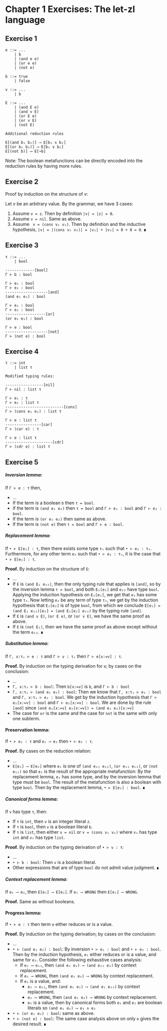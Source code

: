 # Chapter 1 Exercises: The let-zl language

## Exercise 1
```
e ::= ...
    | b
    | (and e e)
    | (or e e)
    | (not e)

b ::= true
    | false

v ::= ...
    | b

E ::= ...
    | (and E e)
    | (and v E)
    | (or E e)
    | (or v E)
    | (not E)

Additional reduction rules

E[(and b₁ b₂)] ⟶ E[b₁ ∧ b₂]
E[(or b₁ b₂)] ⟶ E[b₁ ∨ b₂]
E[(not b)] ⟶ E[¬b]
```
Note: The boolean metafunctions can be directly encoded into the reduction rules by having more rules.
## Exercise 2
Proof by induction on the structure of _v_:

Let _v_ be an arbitrary value. By the grammar, we have 3 cases:
1. Assume `v = z`. Then by definition `|v| = |z| = 0`.
2. Assume `v = nil`. Same as above.
3. Assume ` v = (cons v₁ v₂)`. Then by definition and the inductive hypothesis, `|v| = |(cons v₁ v₂)| = |v₁| + |v₂| = 0 + 0 = 0`. ∎

## Exercise 3
```
τ ::= ...
    | bool

-------------[bool]
Γ ⊢ b : bool

Γ ⊢ e₁ : bool
Γ ⊢ e₂ : bool
-------------------[and]
(and e₁ e₂) : bool

Γ ⊢ e₁ : bool
Γ ⊢ e₂ : bool
------------------[or]
(or e₁ e₂) : bool

Γ ⊢ e : bool
-------------------[not]
Γ ⊢ (not e) : bool
```

## Exercise 4
```
τ ::= int
    | list τ

Modified typing rules:

-----------------[nil]
Γ ⊢ nil : list τ

Γ ⊢ e₁ : τ
Γ ⊢ e₂ : list τ
--------------------------[cons]
Γ ⊢ (cons e₁ e₂) : list τ

Γ ⊢ e : list τ
----------------[car]
Γ ⊢ (car e) : τ

Γ ⊢ e : list τ
---------------------[cdr]
Γ ⊢ (cdr e) : list τ
```

## Exercise 5
##### Inversion lemma:

If `Γ ⊢ e : τ` then,
* ...
* If the term is a boolean `b` then `τ = bool`.
* If the term is `(and e₁ e₂)` then `τ = bool` and `Γ ⊢ e₁ : bool` and `Γ ⊢ e₂ : bool`.
* If the term is `(or e₁ e₂)` then same as above.
* If the term is `(not e)` then `τ = bool` and `Γ ⊢ e : bool`.

##### Replacement lemma:

If `• ⊢ E[e₁] : τ`, then there exists some type `τₑ` such that `• ⊢ e₁ : τₑ`. Furthermore, for any other term `e₂` such that `• ⊢ e₂ : τₑ`, it is the case that `• ⊢ E[e₂] : τ`.

**Proof.** By induction on the structure of `E`:
* ...
* If `E` is `(and E₁ e₂₂)`, then the only typing rule that applies is `[and]`, so by the inversion lemma `τ = bool`, and both `E₁[e₁]` and `e₂₂` have type `bool`. Applying the induction hypothesis on `E₁[e₁]`, we get that `e₁` has some type `τₑ`. Now letting `e₂` be any term of type `τₑ`, we get by the induction hypothesis that `E₁[e₂]` is of type `bool`, from which we conclude `E[e₂] = (and E₁ e₂₂)[e₂] = (and E₁[e₂] e₂₂)` by the typing rule `[and]`.
* If `E` is `(and v E)`, `(or E e)`, or `(or v E)`, we have the same proof as above.
* If `E` is `(not E₁)`, then we have the same proof as above except without the term `e₂₂`. ∎

##### Substitution lemma:
If `Γ, x:τₓ ⊢ e : τ` and `Γ ⊢ v : τₓ` then `Γ ⊢ e[x:=v] : τ`.

**Proof.** By induction on the typing derivation for `e`; by cases on the conclusion:
* ...
* `Γ, x:τₓ ⊢ b : bool`: Then `b[x:=v]` is `b`, and `Γ ⊢ b : bool`
* `Γ, x:τₓ ⊢ (and e₁ e₂) : bool`: Then we know that `Γ, x:τₓ ⊢ e₁ : bool` and `Γ, x:τₓ ⊢ e₂ : bool`. We get by the induction hypothesis that `Γ ⊢ e₁[x:=v] : bool` and `Γ ⊢ e₂[x:=v] : bool`. We are done by the rule `[and]` since `(and e₁[x:=v] e₂[x:=v]) = (and e₁ e₂)[x:=v]`
* The case for `or` is the same and the case for `not` is the same with only one subterm.

#### Preservation lemma:
If `• ⊢ e₁ : τ` and `e₁ ⟶ e₂` then `• ⊢ e₂ : τ`.

**Proof.** By cases on the reduction relation:
* ...
* `E[e₁] ⟶ E[e₂]` where `e₁` is one of `(and e₁₁ e₁₂)`, `(or e₁₁ e₁₂)`, or `(not e₁₁)` so that `e₂` is the result of the appropriate metafunction: By the replacement lemma, `e₁` has some type, and by the inversion lemma that type must be `bool`. The result of the metafunction is also a boolean with type `bool`. Then by the replacement lemma, `• ⊢ E[e₂] : bool`. ∎

##### Canonical forms lemma:
If `v` has type `τ`, then:
* If `τ` is `int`, then `v` is an integer literal `z`.
* If `τ` is `bool`, then `v` is a boolean literal `b`.
* If `τ` is `list`, then either `v = nil` or `v = (cons v₁ v₂)` where `v₁` has type `int` and `v₂` has type `list`.

**Proof.** By induction on the typing derivation of `• ⊢ v : τ`:
* ...
* `• ⊢ b : bool`: Then `v` is a boolean literal.
* Other expressions that are of type `bool` do not admit value judgment. ∎

##### Context replacement lemma:
If `e₁ ⟶ e₂`, then `E[e₁] ⟶ E[e₂]`. If `e₁ ⟶ WRONG` then `E[e₁] ⟶ WRONG`.

**Proof.**
Same as without booleans.

#### Progress lemma:
If `• ⊢ e : τ` then term `e` either reduces or is a value.

**Proof.** By induction on the typing derivation; by cases on the conclusion:
* ...
* `• ⊢ (and e₁ e₂) : bool`: By inversion `• ⊢ e₁ : bool` and `• ⊢ e₂ : bool`. Then by the induction hypothesis, `e₁` either reduces or is a value, and same for `e₂`. Consider the following exhaustive cases analysis:
    * If `e₁ ⟶ e₁₁`, then `(and e₁ e₂) ⟶ (and e₁₁ e₂)` by context replacement.
    * If `e₁ ⟶ WRONG`, then `(and e₁ e₂) ⟶ WRONG` by context replacement.
    * If `e₁` is a value, and:
        * `e₂ ⟶ e₂₂`, then `(and e₁ e₂) ⟶ (and e₁ e₂₂)` by context replacement.
        * `e₂ ⟶ WRONG`, then `(and e₁ e₂) ⟶ WRONG` by context replacement.
        * `e₂` is a value, then by canonical forms both `e₁` and `e₂` are boolean literals so `(and e₁ e₂) ⟶ e₁ ∧ e₂`
* `• ⊢ (or e₁ e₂) : bool`: same as above.
* `• ⊢ (not e) : bool`: The same case analysis above on only `e` gives the desired result. ∎
